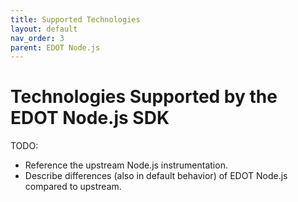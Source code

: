 ```yaml
---
title: Supported Technologies
layout: default
nav_order: 3
parent: EDOT Node.js
---
```


# Technologies Supported by the EDOT Node.js SDK

TODO:
- Reference the upstream Node.js instrumentation.
- Describe differences (also in default behavior) of EDOT Node.js compared to upstream.